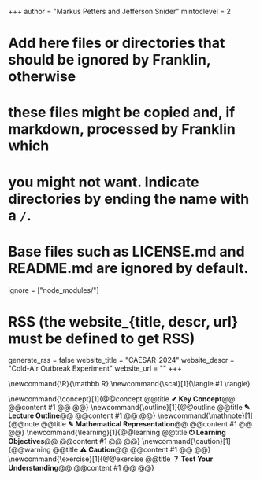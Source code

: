 <!--
Add here global page variables to use throughout your website.
-->
+++
author = "Markus Petters and Jefferson Snider"
mintoclevel = 2

# Add here files or directories that should be ignored by Franklin, otherwise
# these files might be copied and, if markdown, processed by Franklin which
# you might not want. Indicate directories by ending the name with a `/`.
# Base files such as LICENSE.md and README.md are ignored by default.
ignore = ["node_modules/"]

# RSS (the website_{title, descr, url} must be defined to get RSS)
generate_rss = false
website_title = "CAESAR-2024"
website_descr = "Cold-Air Outbreak Experiment"
website_url   = ""
+++

<!--
Add here global latex commands to use throughout your pages.
-->
\newcommand{\R}{\mathbb R}
\newcommand{\scal}[1]{\langle #1 \rangle}

\newcommand{\concept}[1]{@@concept @@title **✔ Key Concept**@@ @@content #1 @@ @@}
\newcommand{\outline}[1]{@@outline @@title **✎ Lecture Outline**@@ @@content #1 @@ @@}
\newcommand{\mathnote}[1]{@@note @@title **✎ Mathematical Representation**@@ @@content #1 @@ @@}
\newcommand{\learning}[1]{@@learning @@title **⏻ Learning Objectives**@@ @@content #1 @@ @@}
\newcommand{\caution}[1]{@@warning @@title **⚠ Caution**@@ @@content #1 @@ @@}
\newcommand{\exercise}[1]{@@exercise @@title **？ Test Your Understanding**@@ @@content #1 @@ @@}

